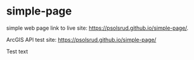 # simple-page
simple web page
link to live site: https://psolsrud.github.io/simple-page/.

ArcGIS API test site: https://psolsrud.github.io/simple-page/

Test text



